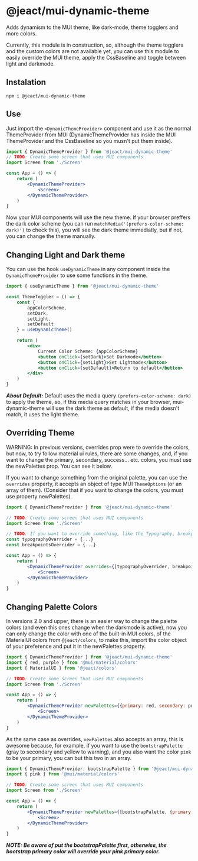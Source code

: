 # @jeact/mui-dynamic-theme

Adds dynamism to the MUI theme, like dark-mode, theme togglers and more colors.

Currently, this module is in construction, so, although the theme togglers and the custom colors are not
available yet, you can use this module to easily override the MUI theme, apply the CssBaseline and
toggle between light and darkmode.

## Instalation

```
npm i @jeact/mui-dynamic-theme
```

## Use

Just import the `<DynamicThemeProvider>` component and use it as the normal ThemeProvider from MUI (DynamicThemeProvider
has inside the MUI ThemeProvider and the CssBaseline so you musn't put them inside).

```jsx
import { DynamicThemeProvider } from '@jeact/mui-dynamic-theme'
// TODO: Create some screen that uses MUI components
import Screen from './Screen'

const App = () => {
    return (
        <DynamicThemeProvider>
            <Screen>
        </DynamicThemeProvider>
    )
}
```

Now your MUI components will use the new theme. If your browser preffers the dark color scheme (you can run 
`matchMedia('(prefers-color-scheme: dark)')` to check this), you will see the dark theme immediatly, but
if not, you can change the theme manually.

## Changing Light and Dark theme

You can use the hook `useDynamicTheme` in any component inside the `DynamicThemeProvider` to use some functions
in the theme.

```jsx
import { useDynamicTheme } from '@jeact/mui-dynamic-theme'

const ThemeToggler = () => {
    const {
        appColorScheme,
        setDark,
        setLight,
        setDefault
    } = useDynamicTheme()

    return (
        <div>
            Current Color Scheme: {appColorScheme}
            <button onClick={setDark}>Set Darkmode</button>
            <button onClick={setLight}>Set Lightmode</button>
            <button onClick={setDefault}>Return to default</button>
        </div>
    )
}
```

***About Default:*** Default uses the media query `(prefers-color-scheme: dark)` to apply the theme, so, if this
media query matches in your browser, mui-dynamic-theme will use the dark theme as default, if the media doesn't match,
it uses the light theme.

## Overriding Theme

WARNING: In previous versions, overrides prop were to override the colors, but now, to try follow material ui
rules, there are some changes, and, if you want to change the primary, secondary, success... etc. colors, you must
use the newPalettes prop. You can see it below.

If you want to change something from the original palette, you can use the `overrides` property, it accepts an object
of type MUI `ThemeOptions` (or an array of them). (Consider that if you want to change the colors, you must use
property newPalettes).

```jsx
import { DynamicThemeProvider } from '@jeact/mui-dynamic-theme'

// TODO: Create some screen that uses MUI components
import Screen from './Screen'

// TODO: If you want to override something, like the Typography, breakpoints, etc, this goes here
const typographyOverrider = {...}
const breakpointsOverrider = {...}

const App = () => {
    return (
        <DynamicThemeProvider overrides={[typographyOverrider, breakpointsOverrider]}>
            <Screen>
        </DynamicThemeProvider>
    )
}
```

## Changing Palette Colors

In versions 2.0 and upper, there is an easier way to change the palette colors (and even this ones change
when the darkmode is active), now you can only change the color with one of the built-in MUI colors, of the
MaterialUI colors from `@jeact/colors`, to make this, import the color object of your preference and put it
in the newPalettes property.

```jsx
import { DynamicThemeProvider } from '@jeact/mui-dynamic-theme'
import { red, purple } from '@mui/material/colors'
import { MaterialUI } from '@jeact/colors'

// TODO: Create some screen that uses MUI components
import Screen from './Screen'

const App = () => {
    return (
        <DynamicThemeProvider newPalettes={{primary: red, secondary: purple, success: MaterialUI.blue}}>
            <Screen>
        </DynamicThemeProvider>
    )
}
```

As the same case as overrides, `newPalettes` also accepts an array, this is awesome because, for example, if
you want to use the `bootstrapPalette` (gray to secondary and yellow to warning), and you also want the
color `pink` to be your primary, you can but this two in an array.

```jsx
import { DynamicThemeProvider, bootstrapPalette } from '@jeact/mui-dynamic-theme'
import { pink } from '@mui/material/colors'

// TODO: Create some screen that uses MUI components
import Screen from './Screen'

const App = () => {
    return (
        <DynamicThemeProvider newPalettes={[bootstrapPalette, {primary: pink} ]}>
            <Screen>
        </DynamicThemeProvider>
    )
}
```

***NOTE: Be aware of put the bootstrapPalette first, otherwise, the bootstrap primary color will override
your pink primary color.***
